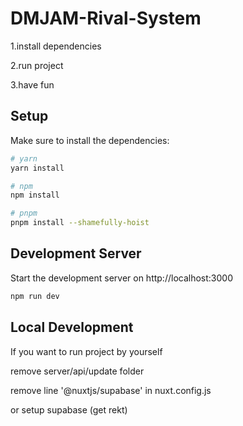 # DMJAM-Rival-System

1.install dependencies

2.run project

3.have fun

## Setup

Make sure to install the dependencies:

```bash
# yarn
yarn install

# npm
npm install

# pnpm
pnpm install --shamefully-hoist
```

## Development Server

Start the development server on http://localhost:3000

```bash
npm run dev
```

## Local Development

If you want to run project by yourself

remove server/api/update folder

remove line '@nuxtjs/supabase' in nuxt.config.js

or setup supabase (get rekt)
